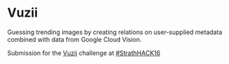 # Vuzii
Guessing trending images by creating relations on user-supplied metadata combined with data from Google Cloud Vision.

Submission for the [Vuzii](http://vuzii.com/) challenge at [#StrathHACK16](https://hack.strathtech.co.uk/)
